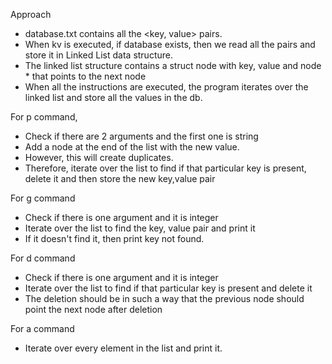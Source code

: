 Approach 
- database.txt contains all the <key, value> pairs.
- When kv is executed, if database exists, then we read all the pairs and store it in Linked List data structure.
- The linked list structure contains a struct node with key, value and node * that points to the next node
- When all the instructions are executed, the program iterates over the linked list and store all the values in the db.

For p command,
- Check if there are 2 arguments and the first one is string
- Add a node at the end of the list with the new value.
- However, this will create duplicates.
- Therefore, iterate over the list to find if that particular key is present, delete it and then store the new key,value pair

For g command
- Check if there is one argument and it is integer
- Iterate over the list to find the key, value pair and print it
- If it doesn't find it, then print key not found.

For d command
- Check if there is one argument and it is integer
- Iterate over the list to find if that particular key is present and delete it
- The deletion should be in such a way that the previous node should point the next node after deletion

For a command
- Iterate over every element in the list and print it.
